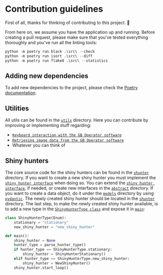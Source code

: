 # Contribution guidelines

First of all, thanks for thinking of contributing to this project. 💖

From here on, we assume you have the application up and running. Before creating a pull request, please make sure that you've tested everything thoroughly and you've run all the linting tools:

```py
python -m poetry run black .\src\ --check
python -m poetry run isort .\src\ --diff
python -m poetry run flake8 .\src\ --statistics
```

## Adding new dependencies

To add new dependencies to the project, please check the <a href="https://python-poetry.org/docs/basic-usage/" target="_blank">Poetry documentation</a>.

## Utilities

All utils can be found in the [`utils`](src/utils) directory. Here you can contribute by improving or implementing stuff regarding:

-   [`Keyboard interaction with the GB Operator software`](src/utils/keyboard_simulator.py)
-   [`Retrieving image data from the GB Operator software`](src/utils/window_capture.py)
-   Whatever you can think of

## Shiny hunters

The core source code for the shiny hunters can be found in the [`shunter`](src/shunter) directory. If you want to create a new shiny hunter you must implement the [`shiny hunter interface`](src/shunter/abstract/abstract_shiny_hunter.py) when doing so. You can extend the [`shiny hunter interface`](src/shunter/abstract/abstract_shiny_hunter.py), if needed, or create new interfaces in the [`abstract`](src/shunter/abstract) directory. If you want to create a data object, do it under the [`models`](src/shunter/models) directory by using [`pydantic`](https://pydantic-docs.helpmanual.io/). The newly created shiny hunter should be located in the [`shunter`](src/shunter) directory. The last step, to make the newly created shiny hunter available, is to add a new type in the [`ShinyHunterType class`](src/shunter/models/shiny_hunter.py) and expose it in [`main`](src/main.py):

```py
class ShinyHunterType(Enum):
    stationary = "stationary"
    new_shiny_hunter = "new_shiny_hunter"
```

```py
def main():
    shiny_hunter = None
    hunter_type = parse_hunter_type()
    if hunter_type == ShinyHunterType.stationary:
        shiny_hunter = ShinyHunterStationary()
    elif hunter_type == ShinyHunterType.new_shiny_hunter:
        shiny_hunter = NewShinyHunter()
    shiny_hunter.start_loop()
```
